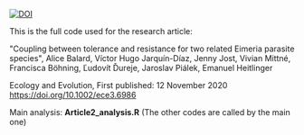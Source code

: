 [![DOI](https://zenodo.org/badge/DOI/10.5281/zenodo.4122009.svg)](https://doi.org/10.5281/zenodo.4122009)

This is the full code used for the research article:

"Coupling between tolerance and resistance for two related Eimeria parasite species", Alice Balard, Víctor Hugo Jarquín-Díaz, Jenny Jost, Vivian Mittné, Francisca Böhning, Ľudovít Ďureje, Jaroslav Piálek, Emanuel Heitlinger

Ecology and Evolution, First published: 12 November 2020
https://doi.org/10.1002/ece3.6986


Main analysis: **Article2_analysis.R**
(The other codes are called by the main one)
